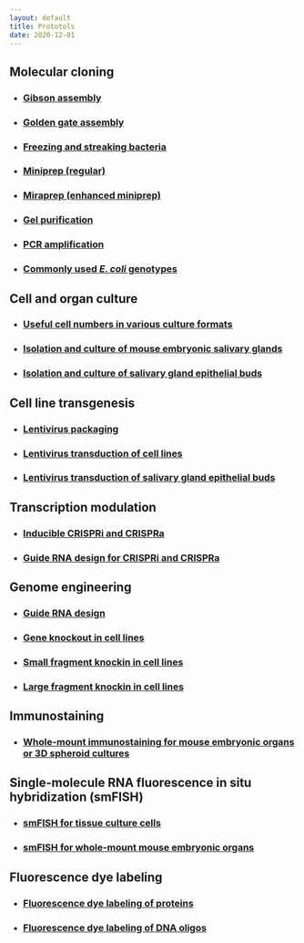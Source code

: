 ```yaml
---
layout: default
title: Prototols
date: 2020-12-01
---
```


## Molecular cloning

* ### [Gibson assembly](./gibson-assembly.html)
* ### [Golden gate assembly](./golden-gate-assembly.html)
* ### [Freezing and streaking bacteria](./freezing-and-streaking-bacteria.html)
* ### [Miniprep (regular)](./miniprep.html)
* ### [Miraprep (enhanced miniprep)](./miraprep.html)
* ### [Gel purification](./gel-purification.html)
* ### [PCR amplification](./PCR-amplification.html)
* ### [Commonly used _E. coli_ genotypes](./commonly-used-E-coli-genotypes.html)


## Cell and organ culture

* ### [Useful cell numbers in various culture formats](./useful-cell-numbers-in-various-culture-formats.html)
* ### [Isolation and culture of mouse embryonic salivary glands](./isolation-and-culture-of-mouse-embryonic-salivary-glands.html)
* ### [Isolation and culture of salivary gland epithelial buds](./isolation-and-culture-of-SMG-epi-buds.html)

## Cell line transgenesis

* ### [Lentivirus packaging](./lentivirus-packaging.html)
* ### [Lentivirus transduction of cell lines](./lentivirus-transduction-cell-lines.html)
* ### [Lentivirus transduction of salivary gland epithelial buds](./lentivirus-transduction-SMG-epi-bud.html)


## Transcription modulation

* ### [Inducible CRISPRi and CRISPRa](./inducible-CRISPRi-and-CRISPRa.html)
* ### [Guide RNA design for CRISPRi and CRISPRa](./guide-RNA-design-CRISPRi-CRISPRa.html)

## Genome engineering

* ### [Guide RNA design](./guide-RNA-design.html)
* ### [Gene knockout in cell lines](./gene-knockout-in-cell-lines.html)
* ### [Small fragment knockin in cell lines](./small-fragment-knockin-in-cell-lines.html)
* ### [Large fragment knockin in cell lines](./large-fragment-knockin-in-cell-lines.html)


## Immunostaining

* ### [Whole-mount immunostaining for mouse embryonic organs or 3D spheroid cultures](./whole-mount-immunostaining-embryonic-organs-or-spheroids.html)


## Single-molecule RNA fluorescence in situ hybridization (smFISH)

* ### [smFISH for tissue culture cells](./smFISH-for-tissue-culture-cells.html)
* ### [smFISH for whole-mount mouse embryonic organs](./smFISH-for-whole-mount-mouse-embryonic-organs.html)


## Fluorescence dye labeling
* ### [Fluorescence dye labeling of proteins](./fluorescence-dye-labeling-of-proteins.html)
* ### [Fluorescence dye labeling of DNA oligos](./fluorescence-dye-labeling-of-DNA-oligos.html)
